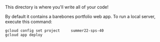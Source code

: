 This directory is where you'll write all of your code!

By default it contains a barebones portfolio web app. To run a local server,
execute this command:

```
gcloud config set project     summer22-sps-40
gcloud app deploy
```

